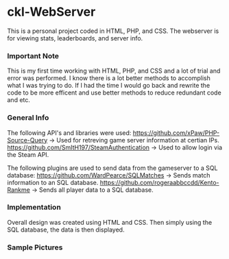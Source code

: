 # ckl-WebServer
This is a personal project coded in HTML, PHP, and CSS. The webserver is for viewing stats, leaderboards, and server info.

### Important Note
This is my first time working with HTML, PHP, and CSS and a lot of trial and error was performed. I know there is a lot better methods to accomplish what I was trying to do. If I had the time I would go back and rewrite the code to be more efficent and use better methods to reduce redundant code and etc.

### General Info
The following API's and libraries were used:
https://github.com/xPaw/PHP-Source-Query -> Used for retreving game server information at certian IPs.
https://github.com/SmItH197/SteamAuthentication -> Used to allow login via the Steam API.

The following plugins are used to send data from the gameserver to a SQL database:
https://github.com/WardPearce/SQLMatches -> Sends match information to an SQL database.
https://github.com/rogeraabbccdd/Kento-Rankme -> Sends all player data to a SQL database.

### Implementation
Overall design was created using HTML and CSS. Then simply using the SQL database, the data is then displayed.

### Sample Pictures
